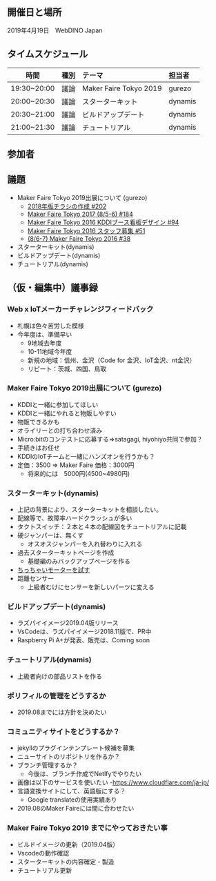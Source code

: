 ## 開催日と場所
2019年4月19日　WebDINO Japan

 ## タイムスケジュール
|時間|種別|テーマ|担当者|
|:----:|:----:|:----|:----|
|19:30~20:00|議論|Maker Faire Tokyo 2019|gurezo|
|20:00~20:30|議論|スターターキット|dynamis|
|20:30~21:00|議論|ビルドアップデート|dynamis|
|21:00~21:30|議論|チュートリアル|dynamis|

## 参加者
## 議題
- Maker Faire Tokyo 2019出展について (gurezo)
  - [2018年版チラシの作成 #202](https://github.com/chirimen-oh/any-issues/issues/202)  
  - [Maker Faire Tokyo 2017 (8/5-6) #184](https://github.com/chirimen-oh/any-issues/issues/184)
  - [Maker Faire Tokyo 2016 KDDIブース看板デザイン #94](https://github.com/chirimen-oh/any-issues/issues/94)
  - [Maker Faire Tokyo 2016 スタッフ募集 #51](https://github.com/chirimen-oh/any-issues/issues/51)
  - [(8/6-7) Maker Faire Tokyo 2016 #38](https://github.com/chirimen-oh/any-issues/issues/38)
- スターターキット(dynamis)
- ビルドアップデート(dynamis)
- チュートリアル(dynamis)


## （仮・編集中）議事録
### Web x IoTメーカーチャレンジフィードバック
- 札幌は色々苦労した模様
- 今年度は、準備早い
  - 9地域去年度
  - 10-11地域今年度
  - 新規の地域：信州、金沢（Code for 金沢、IoT金沢、nt金沢）
  - リピート：茨城、四国、鳥取

### Maker Faire Tokyo 2019出展について (gurezo)
- KDDIと一緒に参加してほしい
- KDDIと一緒にやれると物販しやすい
- 物販できるかも
- オライリーとの打ち合わせ済み
- Micro:bitのコンテストに応募する=>satagagi, hiyohiyo共同で参加？
- 手続きはお任せ
- KDDIのIoTチームと一緒にハンズオンを行うかも？
- 定価：3500 => Maker Faire 価格：3000円
  - 将来的には　5000円(4500~4980円)

### スターターキット(dynamis)
- 上記の背景により、スターターキットを相談したい。
- 配線等で、故障率ハードクラッシュが多い
- タクトスイッチ：２本と４本の配線図をチュートリアルに記載
- 硬ジャンパーは、無くす
  - オスオスジャンパーを入れ替わりに入れる
- 過去スターターキットページを作成
  - 基礎編のみバックアップページを作る
- [ちっちゃいモーターを試す](https://tiisai.dip.jp/?p=2676)
- 距離センサー
   - 上級者むけにセンサーを新しいパーツに変える

### ビルドアップデート(dynamis)
- ラズパイイメージ2019.04版リリース
- VsCodeは、ラズパイイメージ2018.11版で、PR中
- Raspberry Pi A+が発表、販売は、Coming soon

### チュートリアル(dynamis)
- 上級者向けの部品リストを作る

### ポリフィルの管理をどうするか
- 2019.08までには方針を決めたい

### コミュニティサイトをどうするか？
- jekyllのプラグインテンプレート候補を募集
- ニューサイトのリポジトリを作るか？
- ブランチ管理するか？
  - 今後は、ブランチ作成でNetlfyでやりたい
- 画像は以下のサービスを使いたい
  -https://www.cloudflare.com/ja-jp/
- 言語変換サイトにして、英語版にする？
  - Google translateの使用実績あり
- 2019.08のMaker Faireには間に合わせたい

### Maker Faire Tokyo 2019 までにやっておきたい事
- ビルドイメージの更新（2019.04版）
- Vscodeの動作確認
- スターターキットの内容確定・製造
- チュートリアル更新
